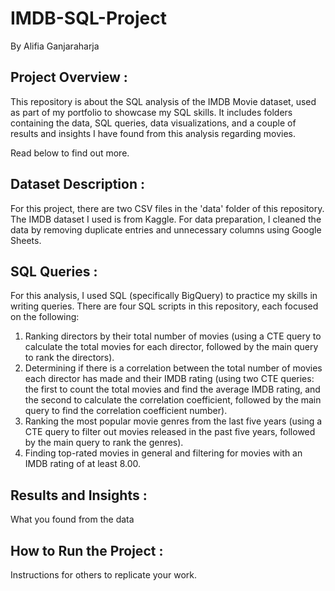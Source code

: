 # IMDB-SQL-Project
By Alifia Ganjaraharja

## Project Overview :
This repository is about the SQL analysis of the IMDB Movie dataset, used as part of my portfolio to showcase my SQL skills. It includes folders containing the data, SQL queries, data visualizations, and a couple of results and insights I have found from this analysis regarding movies.

Read below to find out more.

## Dataset Description :
For this project, there are two CSV files in the 'data' folder of this repository. The IMDB dataset I used is from Kaggle. For data preparation, I cleaned the data by removing duplicate entries and unnecessary columns using Google Sheets.

## SQL Queries :
For this analysis, I used SQL (specifically BigQuery) to practice my skills in writing queries. There are four SQL scripts in this repository, each focused on the following:

1. Ranking directors by their total number of movies (using a CTE query to calculate the total movies for each director, followed by the main query to rank the directors).
2. Determining if there is a correlation between the total number of movies each director has made and their IMDB rating (using two CTE queries: the first to count the total movies and find the average IMDB rating, and the second to calculate the correlation coefficient, followed by the main query to find the correlation coefficient number).
3. Ranking the most popular movie genres from the last five years (using a CTE query to filter out movies released in the past five years, followed by the main query to rank the genres).
4. Finding top-rated movies in general and filtering for movies with an IMDB rating of at least 8.00.


## Results and Insights :
What you found from the data


## How to Run the Project  :
Instructions for others to replicate your work.
